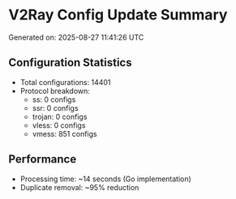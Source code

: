 # V2Ray Config Update Summary
Generated on: 2025-08-27 11:41:26 UTC

## Configuration Statistics
- Total configurations: 14401
- Protocol breakdown:
  - ss: 0 configs
  - ssr: 0 configs
  - trojan: 0 configs
  - vless: 0 configs
  - vmess: 851 configs

## Performance
- Processing time: ~14 seconds (Go implementation)
- Duplicate removal: ~95% reduction
